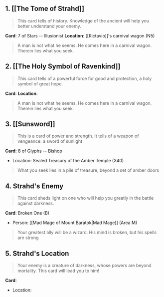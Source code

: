 ## 1. [[The Tome of Strahd]]
>This card tells of history. Knowledge of the ancient will help you better understand your enemy.
		
**Card**: 7 of Stars -- Illusionist
**Location**: [[Rictavio]]'s carnival wagon (N5)

>A man is not what he seems. He comes here in a carnival wagon. Therein lies what you seek.

## 2. [[The Holy Symbol of Ravenkind]]
>This card tells of a powerful force for good and protection, a holy symbol of great hope.

**Card**:
**Location**:

>A man is not what he seems. He comes here in a carnival wagon. Therein lies what you seek.

## 3. [[Sunsword]]
>This is a card of power and strength. It tells of a weapon of vengeance: a sword of sunlight

**Card**: 8 of Glyphs -- Bishop
- Location: Sealed Treasury of the Amber Temple (X40)
>What you seek lies in a pile of treasure, beyond a set of amber doors

## 4. Strahd's Enemy
>This card sheds light on one who will help you greatly in the battle against darkness.

**Card**: Broken One (B)
- Person: [[Mad Mage of Mount Baratok|Mad Mage]] (Area M)
>Your greatest ally will be a wizard. His mind is broken, but his spells are strong

## 5. Strahd's Location
>Your enemy is a creature of darkness, whose powers are beyond mortality. This card will lead you to him!

**Card**:
- Location: 
>